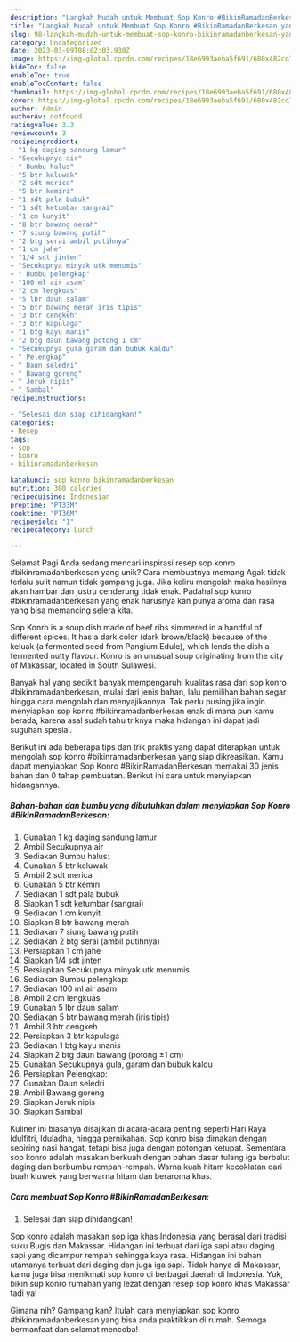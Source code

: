 ```yaml
---
description: "Langkah Mudah untuk Membuat Sop Konro #BikinRamadanBerkesan yang Lezat, Lezat"
title: "Langkah Mudah untuk Membuat Sop Konro #BikinRamadanBerkesan yang Lezat, Lezat"
slug: 98-langkah-mudah-untuk-membuat-sop-konro-bikinramadanberkesan-yang-lezat-lezat
category: Uncategorized
date: 2023-03-09T08:02:03.930Z
image: https://img-global.cpcdn.com/recipes/18e6993aeba5f691/680x482cq70/sop-konro-bikinramadanberkesan-foto-resep-utama.jpg
hideToc: false
enableToc: true
enableTocContent: false
thumbnail: https://img-global.cpcdn.com/recipes/18e6993aeba5f691/680x482cq70/sop-konro-bikinramadanberkesan-foto-resep-utama.jpg
cover: https://img-global.cpcdn.com/recipes/18e6993aeba5f691/680x482cq70/sop-konro-bikinramadanberkesan-foto-resep-utama.jpg
author: Admin
authorAv: notfound
ratingvalue: 3.3
reviewcount: 3
recipeingredient:
- "1 kg daging sandung lamur"
- "Secukupnya air"
- " Bumbu halus"
- "5 btr keluwak"
- "2 sdt merica"
- "5 btr kemiri"
- "1 sdt pala bubuk"
- "1 sdt ketumbar sangrai"
- "1 cm kunyit"
- "8 btr bawang merah"
- "7 siung bawang putih"
- "2 btg serai ambil putihnya"
- "1 cm jahe"
- "1/4 sdt jinten"
- "Secukupnya minyak utk menumis"
- " Bumbu pelengkap"
- "100 ml air asam"
- "2 cm lengkuas"
- "5 lbr daun salam"
- "5 btr bawang merah iris tipis"
- "3 btr cengkeh"
- "3 btr kapulaga"
- "1 btg kayu manis"
- "2 btg daun bawang potong 1 cm"
- "Secukupnya gula garam dan bubuk kaldu"
- " Pelengkap"
- " Daun seledri"
- " Bawang goreng"
- " Jeruk nipis"
- " Sambal"
recipeinstructions:

- "Selesai dan siap dihidangkan!"
categories:
- Resep
tags:
- sop
- konro
- bikinramadanberkesan

katakunci: sop konro bikinramadanberkesan 
nutrition: 300 calories
recipecuisine: Indonesian
preptime: "PT33M"
cooktime: "PT36M"
recipeyield: "1"
recipecategory: Lunch

---
```



Selamat Pagi Anda sedang mencari inspirasi resep sop konro #bikinramadanberkesan yang unik? Cara membuatnya memang Agak tidak terlalu sulit namun tidak gampang juga. Jika keliru mengolah maka hasilnya akan hambar dan justru cenderung tidak enak. Padahal sop konro #bikinramadanberkesan yang enak harusnya kan punya aroma dan rasa yang bisa memancing selera kita.


Sop Konro is a soup dish made of beef ribs simmered in a handful of different spices. It has a dark color (dark brown/black) because of the keluak (a fermented seed from Pangium Edule), which lends the dish a fermented nutty flavour. Konro is an unusual soup originating from the city of Makassar, located in South Sulawesi.

Banyak hal yang sedikit banyak mempengaruhi kualitas rasa dari sop konro #bikinramadanberkesan, mulai dari jenis bahan, lalu pemilihan bahan segar hingga cara mengolah dan menyajikannya. Tak perlu pusing jika ingin menyiapkan sop konro #bikinramadanberkesan enak di mana pun kamu berada, karena asal sudah tahu triknya maka hidangan ini dapat jadi suguhan spesial.


Berikut ini ada beberapa tips dan trik praktis yang dapat diterapkan untuk mengolah sop konro #bikinramadanberkesan yang siap dikreasikan. Kamu dapat menyiapkan Sop Konro #BikinRamadanBerkesan memakai 30 jenis bahan dan 0 tahap pembuatan. Berikut ini cara untuk menyiapkan hidangannya.

<!--inarticleads1-->

##### Bahan-bahan dan bumbu yang dibutuhkan dalam menyiapkan Sop Konro #BikinRamadanBerkesan:

1. Gunakan 1 kg daging sandung lamur
1. Ambil Secukupnya air
1. Sediakan  Bumbu halus:
1. Gunakan 5 btr keluwak
1. Ambil 2 sdt merica
1. Gunakan 5 btr kemiri
1. Sediakan 1 sdt pala bubuk
1. Siapkan 1 sdt ketumbar (sangrai)
1. Sediakan 1 cm kunyit
1. Siapkan 8 btr bawang merah
1. Sediakan 7 siung bawang putih
1. Sediakan 2 btg serai (ambil putihnya)
1. Persiapkan 1 cm jahe
1. Siapkan 1/4 sdt jinten
1. Persiapkan Secukupnya minyak utk menumis
1. Sediakan  Bumbu pelengkap:
1. Sediakan 100 ml air asam
1. Ambil 2 cm lengkuas
1. Gunakan 5 lbr daun salam
1. Sediakan 5 btr bawang merah (iris tipis)
1. Ambil 3 btr cengkeh
1. Persiapkan 3 btr kapulaga
1. Sediakan 1 btg kayu manis
1. Siapkan 2 btg daun bawang (potong ±1 cm)
1. Gunakan Secukupnya gula, garam dan bubuk kaldu
1. Persiapkan  Pelengkap:
1. Gunakan  Daun seledri
1. Ambil  Bawang goreng
1. Siapkan  Jeruk nipis
1. Siapkan  Sambal


Kuliner ini biasanya disajikan di acara-acara penting seperti Hari Raya Idulfitri, Iduladha, hingga pernikahan. Sop konro bisa dimakan dengan sepiring nasi hangat, tetapi bisa juga dengan potongan ketupat. Sementara sop konro adalah masakan berkuah dengan bahan dasar tulang iga berbalut daging dan berbumbu rempah-rempah. Warna kuah hitam kecoklatan dari buah kluwek yang berwarna hitam dan beraroma khas. 

<!--inarticleads2-->

##### Cara membuat Sop Konro #BikinRamadanBerkesan:


1. Selesai dan siap dihidangkan!

Sop konro adalah masakan sop iga khas Indonesia yang berasal dari tradisi suku Bugis dan Makassar. Hidangan ini terbuat dari iga sapi atau daging sapi yang dicampur rempah sehingga kaya rasa. Hidangan ini bahan utamanya terbuat dari daging dan juga iga sapi. Tidak hanya di Makassar, kamu juga bisa menikmati sop konro di berbagai daerah di Indonesia. Yuk, bikin sup konro rumahan yang lezat dengan resep sop konro khas Makassar tadi ya! 

Gimana nih? Gampang kan? Itulah cara menyiapkan sop konro #bikinramadanberkesan yang bisa anda praktikkan di rumah. Semoga bermanfaat dan selamat mencoba!
